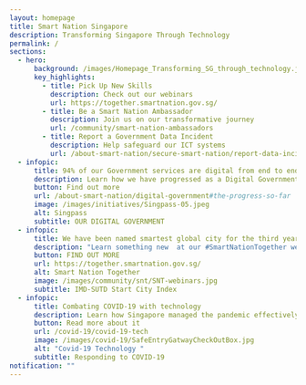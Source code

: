 ```yaml
---
layout: homepage
title: Smart Nation Singapore
description: Transforming Singapore Through Technology
permalink: /
sections:
  - hero:
      background: /images/Homepage_Transforming_SG_through_technology.jpg
      key_highlights:
        - title: Pick Up New Skills
          description: Check out our webinars
          url: https://together.smartnation.gov.sg/
        - title: Be a Smart Nation Ambassador
          description: Join us on our transformative journey
          url: /community/smart-nation-ambassadors
        - title: Report a Government Data Incident
          description: Help safeguard our ICT systems
          url: /about-smart-nation/secure-smart-nation/report-data-incident
  - infopic:
      title: 94% of our Government services are digital from end to end
      description: Learn how we have progressed as a Digital Government
      button: Find out more
      url: /about-smart-nation/digital-government#the-progress-so-far
      image: /images/initiatives/Singpass-05.jpeg
      alt: Singpass
      subtitle: OUR DIGITAL GOVERNMENT
  - infopic:
      title: We have been named smartest global city for the third year
      description: "Learn something new  at our #SmartNationTogether webinars and workshops"
      button: FIND OUT MORE
      url: https://together.smartnation.gov.sg/
      alt: Smart Nation Together
      image: /images/community/snt/SNT-webinars.jpg
      subtitle: IMD-SUTD Start City Index
  - infopic:
      title: Combating COVID-19 with technology
      description: Learn how Singapore managed the pandemic effectively with technology
      button: Read more about it
      url: /covid-19/covid-19-tech
      image: /images/covid-19/SafeEntryGatwayCheckOutBox.jpg
      alt: "Covid-19 Technology "
      subtitle: Responding to COVID-19
notification: ""
---
```

